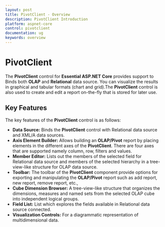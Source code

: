 ```yaml
---
layout: post
title: PivotClient - Overview
description: PivotClient Introduction
platform: aspnet-core
control: pivotclient
documentation: ug
keywords: overview
---
```


# PivotClient

The **PivotClient** control for **Essential ASP.NET Core** provides support to Binds both **OLAP** and **Relational** data source.  You can visualize the results in graphical and tabular formats (chart and grid).The **PivotClient** control is also used to create and edit a report on-the-fly that is stored for later use.


## Key Features

The key features of the **PivotClient** control is as follows:

* **Data Source:** Binds the **PivotClient** control with Relational data source and XML/A data sources.
* **Axis Element Builder:** Allows building an **OLAP/Pivot** report by placing elements in the different axes of the **PivotClient**. There are four axes that are supported namely column, row, filters and values.
* **Member Editor:** Lists out the members of the selected field for Relational data source and members of the selected hierarchy in a tree-view-like structure for OLAP data source.
* **Toolbar:** The toolbar of the **PivotClient** component provide options for exporting and manipulating the **OLAP/Pivot** report such as add report, new report, remove report, etc.,
* **Cube Dimension Browser:** A tree-view-like structure that organizes the dimensions, measures and named sets from the selected OLAP cube into independent logical groups.
* **Field List:** List which explores the fields available in Relational data source connected.
* **Visualization Controls:** For a diagrammatic representation of multidimensional data.



